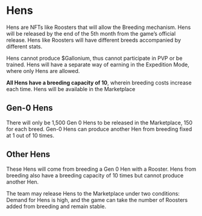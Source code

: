 # Hens

Hens are NFTs like Roosters that will allow the Breeding mechanism. Hens will be released by the end of the 5th month from the game’s official release. Hens like Roosters will have different breeds accompanied by different stats.

Hens cannot produce $Gallonium, thus cannot participate in PVP or be trained. Hens will have a separate way of earning in the Expedition Mode, where only Hens are allowed.

**All Hens have a breeding capacity of 10**, wherein breeding costs increase each time. Hens will be available in the Marketplace

## Gen-0 Hens

There will only be 1,500 Gen 0 Hens to be released in the Marketplace, 150 for each breed. Gen-0 Hens can produce another Hen from breeding fixed at 1 out of 10 times.

## Other Hens

These Hens will come from breeding a Gen 0 Hen with a Rooster. Hens from breeding also have a breeding capacity of 10 times but cannot produce another Hen.

The team may release Hens to the Marketplace under two conditions: Demand for Hens is high, and the game can take the number of Roosters added from breeding and remain stable.
